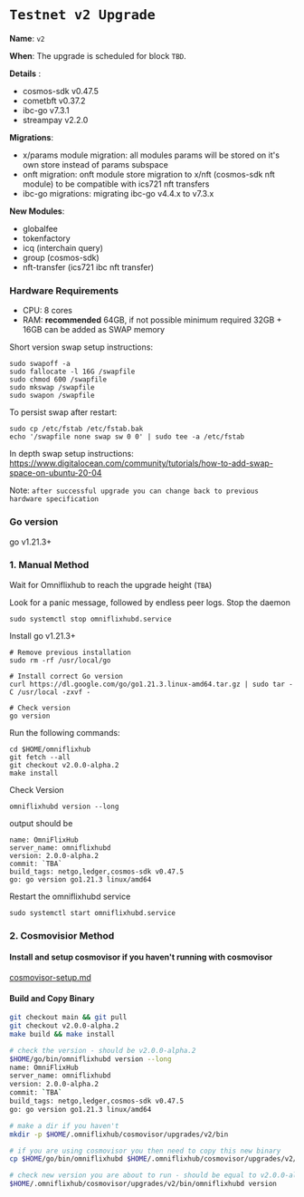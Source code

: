 # `Testnet v2 Upgrade `

**Name**: `v2`

**When**: The upgrade is scheduled for block `TBD`.

**Details** :
- cosmos-sdk v0.47.5
- cometbft v0.37.2
- ibc-go v7.3.1
- streampay v2.2.0

**Migrations**:
- x/params module migration: all modules params will be stored on it's own store instead of params subspace
- onft migration: onft module store migration to x/nft (cosmos-sdk nft module) to be compatible with ics721 nft transfers
- ibc-go migrations: migrating ibc-go v4.4.x to v7.3.x

**New Modules**:
- globalfee
- tokenfactory
- icq (interchain query)
- group (cosmos-sdk)
- nft-transfer (ics721 ibc nft transfer)

### Hardware Requirements
- CPU: 8 cores
- RAM: **recommended** 64GB, if not possible minimum required 32GB + 16GB can be added as SWAP memory

Short version swap setup instructions:

``` {.sh}
sudo swapoff -a
sudo fallocate -l 16G /swapfile
sudo chmod 600 /swapfile
sudo mkswap /swapfile
sudo swapon /swapfile
```

To persist swap after restart:

``` {.sh}
sudo cp /etc/fstab /etc/fstab.bak
echo '/swapfile none swap sw 0 0' | sudo tee -a /etc/fstab
```

In depth swap setup instructions:
<https://www.digitalocean.com/community/tutorials/how-to-add-swap-space-on-ubuntu-20-04>

Note: `after successful upgrade you can change back to previous hardware specification`
### Go version

go v1.21.3+

### 1. Manual Method
Wait for Omniflixhub to reach the upgrade height (`TBA`)

Look for a panic message, followed by endless peer logs. Stop the daemon
```
sudo systemctl stop omniflixhubd.service
```

Install go v1.21.3+
```
# Remove previous installation
sudo rm -rf /usr/local/go

# Install correct Go version
curl https://dl.google.com/go/go1.21.3.linux-amd64.tar.gz | sudo tar -C /usr/local -zxvf -

# Check version
go version
```

Run the following commands:

```
cd $HOME/omniflixhub
git fetch --all
git checkout v2.0.0-alpha.2
make install
```
Check Version
```
omniflixhubd version --long
```
output should be
```
name: OmniFlixHub
server_name: omniflixhubd
version: 2.0.0-alpha.2
commit: `TBA`
build_tags: netgo,ledger,cosmos-sdk v0.47.5
go: go version go1.21.3 linux/amd64
```
Restart the omniflixhubd service

```
sudo systemctl start omniflixhubd.service
```

### 2. Cosmovisior Method
#### Install and setup cosmovisor if you haven't running with cosmovisor

  [cosmovisor-setup.md](https://github.com/OmniFlix/docs/blob/main/guides/mainnet/omniflixhub-1/cosmovisor-setup.md)


#### Build and Copy Binary

```bash
git checkout main && git pull
git checkout v2.0.0-alpha.2
make build && make install

# check the version - should be v2.0.0-alpha.2
$HOME/go/bin/omniflixhubd version --long
name: OmniFlixHub
server_name: omniflixhubd
version: 2.0.0-alpha.2
commit: `TBA`
build_tags: netgo,ledger,cosmos-sdk v0.47.5
go: go version go1.21.3 linux/amd64

# make a dir if you haven't
mkdir -p $HOME/.omniflixhub/cosmovisor/upgrades/v2/bin

# if you are using cosmovisor you then need to copy this new binary
cp $HOME/go/bin/omniflixhubd $HOME/.omniflixhub/cosmovisor/upgrades/v2/bin

# check new version you are about to run - should be equal to v2.0.0-alpha.2
$HOME/.omniflixhub/cosmovisor/upgrades/v2/bin/omniflixhubd version
